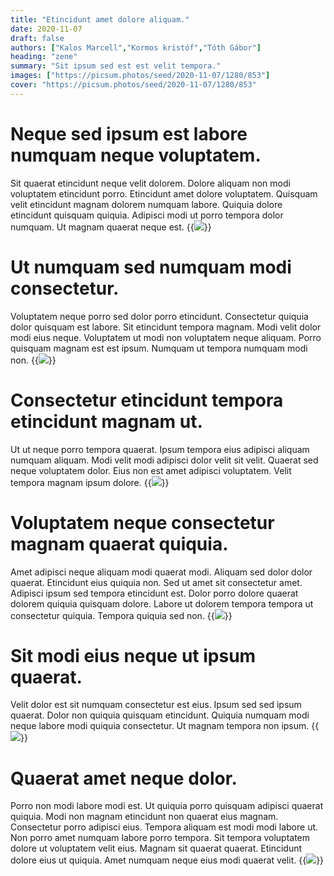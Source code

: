 ```yaml
---
title: "Etincidunt amet dolore aliquam."
date: 2020-11-07
draft: false 
authors: ["Kalos Marcell","Kormos kristóf","Tóth Gábor"]
heading: "zene"
summary: "Sit ipsum sed est est velit tempora."
images: ["https://picsum.photos/seed/2020-11-07/1280/853"]
cover: "https://picsum.photos/seed/2020-11-07/1280/853"
---
```

# Neque sed ipsum est labore numquam neque voluptatem.        
Sit quaerat etincidunt neque velit dolorem. Dolore aliquam non modi voluptatem etincidunt porro. Etincidunt amet dolore voluptatem. Quisquam velit etincidunt magnam dolorem numquam labore. Quiquia dolore etincidunt quisquam quiquia. Adipisci modi ut porro tempora dolor numquam. Ut magnam quaerat neque est.
{{<image src="https://picsum.photos/seed/606/1280/853">}}
# Ut numquam sed numquam modi consectetur.        
Voluptatem neque porro sed dolor porro etincidunt. Consectetur quiquia dolor quisquam est labore. Sit etincidunt tempora magnam. Modi velit dolor modi eius neque. Voluptatem ut modi non voluptatem neque aliquam. Porro quisquam magnam est est ipsum. Numquam ut tempora numquam modi non.
{{<image src="https://picsum.photos/seed/616/1280/853">}}
# Consectetur etincidunt tempora etincidunt magnam ut.        
Ut ut neque porro tempora quaerat. Ipsum tempora eius adipisci aliquam numquam aliquam. Modi velit modi adipisci dolor velit sit velit. Quaerat sed neque voluptatem dolor. Eius non est amet adipisci voluptatem. Velit tempora magnam ipsum dolore.
{{<image src="https://picsum.photos/seed/626/1280/853">}}
# Voluptatem neque consectetur magnam quaerat quiquia.        
Amet adipisci neque aliquam modi quaerat modi. Aliquam sed dolor dolor quaerat. Etincidunt eius quiquia non. Sed ut amet sit consectetur amet. Adipisci ipsum sed tempora etincidunt est. Dolor porro dolore quaerat dolorem quiquia quisquam dolore. Labore ut dolorem tempora tempora ut consectetur quiquia. Tempora quiquia sed non.
{{<image src="https://picsum.photos/seed/636/1280/853">}}
# Sit modi eius neque ut ipsum quaerat.        
Velit dolor est sit numquam consectetur est eius. Ipsum sed sed ipsum quaerat. Dolor non quiquia quisquam etincidunt. Quiquia numquam modi neque labore modi quiquia consectetur. Ut magnam tempora non ipsum.
{{<image src="https://picsum.photos/seed/646/1280/853">}}
# Quaerat amet neque dolor.        
Porro non modi labore modi est. Ut quiquia porro quisquam adipisci quaerat quiquia. Modi non magnam etincidunt non quaerat eius magnam. Consectetur porro adipisci eius. Tempora aliquam est modi modi labore ut. Non porro amet numquam labore porro tempora. Sit tempora voluptatem dolore ut voluptatem velit eius. Magnam sit quaerat quaerat. Etincidunt dolore eius ut quiquia. Amet numquam neque eius modi quaerat velit.
{{<image src="https://picsum.photos/seed/656/1280/853">}}

